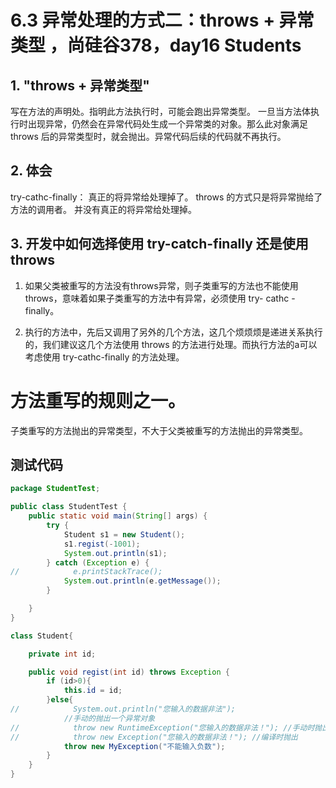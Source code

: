 # 6.3 异常处理的方式二：throws + 异常类型  ，尚硅谷378，day16 Students 
## 1. "throws + 异常类型"
写在方法的声明处。指明此方法执行时，可能会跑出异常类型。
一旦当方法体执行时出现异常，仍然会在异常代码处生成一个异常类的对象。那么此对象满足 throws 后的异常类型时，就会抛出。异常代码后续的代码就不再执行。

## 2. 体会
try-cathc-finally： 真正的将异常给处理掉了。 throws 的方式只是将异常抛给了方法的调用者。 并没有真正的将异常给处理掉。

## 3. 开发中如何选择使用 try-catch-finally 还是使用 throws
1. 如果父类被重写的方法没有throws异常，则子类重写的方法也不能使用 throws，意味着如果子类重写的方法中有异常，必须使用
try- cathc - finally。

2. 执行的方法中，先后又调用了另外的几个方法，这几个烦烦烦是递进关系执行的，我们建议这几个方法使用 throws 的方法进行处理。而执行方法的a可以考虑使用 try-cathc-finally 的方法处理。

# 方法重写的规则之一。

子类重写的方法抛出的异常类型，不大于父类被重写的方法抛出的异常类型。

## 测试代码
```java
package StudentTest;

public class StudentTest {
    public static void main(String[] args) {
        try {
            Student s1 = new Student();
            s1.regist(-1001);
            System.out.println(s1);
        } catch (Exception e) {
//            e.printStackTrace();
            System.out.println(e.getMessage());
        }

    }
}

class Student{

    private int id;

    public void regist(int id) throws Exception {
        if (id>0){
            this.id = id;
        }else{
//            System.out.println("您输入的数据非法");
            //手动的抛出一个异常对象
//            throw new RuntimeException("您输入的数据非法！"); //手动时抛出
//            throw new Exception("您输入的数据非法！"); //编译时抛出
            throw new MyException("不能输入负数");
        }
    }
}
```



